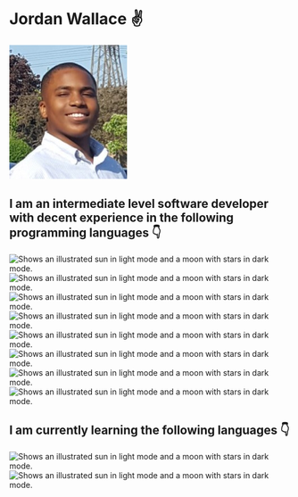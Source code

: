 # Jordan Wallace ✌️

<picture>
  <source media="(prefers-color-scheme: dark)" srcset="https://raw.githubusercontent.com/UGSLiveJordanWallace/UGSLiveJordanWallace/main/github-profile-img.jpg">
  <source media="(prefers-color-scheme: light)" srcset="https://raw.githubusercontent.com/UGSLiveJordanWallace/UGSLiveJordanWallace/main/github-profile-img.jpg">
  <img alt="Shows an illustrated sun in light mode and a moon with stars in dark mode." src="https://raw.githubusercontent.com/UGSLiveJordanWallace/UGSLiveJordanWallace/main/github-profile-img.jpg">
</picture>

## I am an intermediate level software developer with decent experience in the following programming languages 👇
<picture>
  <source media="(prefers-color-scheme: dark)" srcset="https://cdn.iconscout.com/icon/free/png-256/java-25-226002.png">
  <source media="(prefers-color-scheme: light)" srcset="https://cdn.iconscout.com/icon/free/png-256/java-25-226002.png">
  <img alt="Shows an illustrated sun in light mode and a moon with stars in dark mode." src="https://cdn.iconscout.com/icon/free/png-256/java-25-226002.png">
</picture>
<picture>
  <source media="(prefers-color-scheme: dark)" srcset="https://cdn.iconscout.com/icon/free/png-256/javascript-2038874-1720087.png">
  <source media="(prefers-color-scheme: light)" srcset="https://cdn.iconscout.com/icon/free/png-256/javascript-2038874-1720087.png">
  <img alt="Shows an illustrated sun in light mode and a moon with stars in dark mode." src="https://cdn.iconscout.com/icon/free/png-256/javascript-2038874-1720087.png">
</picture>
<picture>
  <source media="(prefers-color-scheme: dark)" srcset="https://cdn.iconscout.com/icon/free/png-256/csharp-2-1175242.png">
  <source media="(prefers-color-scheme: light)" srcset="https://cdn.iconscout.com/icon/free/png-256/csharp-2-1175242.png">
  <img alt="Shows an illustrated sun in light mode and a moon with stars in dark mode." src="https://cdn.iconscout.com/icon/free/png-256/csharp-2-1175242.png">
</picture>
<picture>
  <source media="(prefers-color-scheme: dark)" srcset="https://cdn.iconscout.com/icon/free/png-256/python-3628999-3030224.png">
  <source media="(prefers-color-scheme: light)" srcset="https://cdn.iconscout.com/icon/free/png-256/python-3628999-3030224.png">
  <img alt="Shows an illustrated sun in light mode and a moon with stars in dark mode." src="https://cdn.iconscout.com/icon/free/png-256/python-3628999-3030224.png">
</picture>
<picture>
  <source media="(prefers-color-scheme: dark)" srcset="https://summerofcode.withgoogle.com/media/org/dart/hsghljw4m6popf0x-360.png">
  <source media="(prefers-color-scheme: light)" srcset="https://summerofcode.withgoogle.com/media/org/dart/hsghljw4m6popf0x-360.png">
  <img alt="Shows an illustrated sun in light mode and a moon with stars in dark mode." src="https://summerofcode.withgoogle.com/media/org/dart/hsghljw4m6popf0x-360.png">
</picture>
<picture>
  <source media="(prefers-color-scheme: dark)" srcset="https://www.w3.org/html/logo/downloads/HTML5_Logo_256.png">
  <source media="(prefers-color-scheme: light)" srcset="https://www.w3.org/html/logo/downloads/HTML5_Logo_256.png">
  <img alt="Shows an illustrated sun in light mode and a moon with stars in dark mode." src="https://www.w3.org/html/logo/downloads/HTML5_Logo_256.png">
</picture>
<picture>
  <source media="(prefers-color-scheme: dark)" srcset="https://cdn.iconscout.com/icon/free/png-256/css-38-226095.png">
  <source media="(prefers-color-scheme: light)" srcset="https://cdn.iconscout.com/icon/free/png-256/css-38-226095.png">
  <img alt="Shows an illustrated sun in light mode and a moon with stars in dark mode." src="https://cdn.iconscout.com/icon/free/png-256/css-38-226095.png">
</picture>
<picture>
  <source media="(prefers-color-scheme: dark)" srcset="https://cdn.iconscout.com/icon/free/png-256/mysql-3628940-3030165.png">
  <source media="(prefers-color-scheme: light)" srcset="https://cdn.iconscout.com/icon/free/png-256/mysql-3628940-3030165.png">
  <img alt="Shows an illustrated sun in light mode and a moon with stars in dark mode." src="https://cdn.iconscout.com/icon/free/png-256/mysql-3628940-3030165.png">
</picture>

## I am currently learning the following languages 👇
<picture>
  <source media="(prefers-color-scheme: dark)" srcset="http://rust-lang.org/logos/rust-logo-256x256-blk.png">
  <source media="(prefers-color-scheme: light)" srcset="http://rust-lang.org/logos/rust-logo-256x256-blk.png">
  <img alt="Shows an illustrated sun in light mode and a moon with stars in dark mode." src="http://rust-lang.org/logos/rust-logo-256x256-blk.png">
</picture>
<picture>
  <source media="(prefers-color-scheme: dark)" srcset="https://www.freeiconspng.com/thumbs/c-logo-icon/c--logo-icon-0.png">
  <source media="(prefers-color-scheme: light)" srcset="https://www.freeiconspng.com/thumbs/c-logo-icon/c--logo-icon-0.png">
  <img alt="Shows an illustrated sun in light mode and a moon with stars in dark mode." src="https://www.freeiconspng.com/thumbs/c-logo-icon/c--logo-icon-0.png">
</picture>

